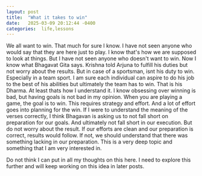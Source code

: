 ```yaml
---
layout: post
title:  "What it takes to win"
date:   2025-03-09 20:12:44 -0400
categories:  life,lessons
---
```


We all want to win. That much for sure I know. I have not seen anyone who would say that they are here just to play. I know that's how we are supposed to look at things. But I have not seen anyone who doesn't want to win. 
Now I know what Bhagavat Gita says. Krishna told Arjuna to fulfill his duties but not worry about the results. But in case of a sportsman, isnt his duty to win. Especially in a team sport. I am sure each individual can aspire to do his job to the best of his abilities but ultimately the team has to win. That is his Dharma. At least thats how I understand it.
I know obsessing over winning is bad, but having goals is not bad in my opinion. When you are playing a game, the goal is to win. This requires strategy and effort. And a lot of effort goes into planning for the win. If I were to understand the meaning of the verses correctly, I think Bhagavan is asking us to not fall short on preparation for our goals. And ultimately not fall short in our execution. But do not worry about the result. If our efforts are clean and our preparation is correct, results would follow. If not, we should understand that there was something lacking in our preparation. This is a very deep topic and something that I am very interested in.

Do not think I can put in all my thoughts on this here. I need to explore this further and will keep working on this idea in later posts. 
